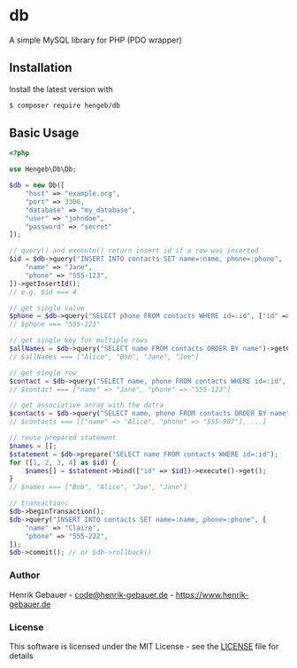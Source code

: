 # db

A simple MySQL library for PHP (PDO wrapper)

## Installation

Install the latest version with

```bash
$ composer require hengeb/db
```

## Basic Usage

```php
<?php

use Hengeb\Db\Db;

$db = new Db([
    "host" => "example.org",
    "port" => 3306,
    "database" => "my_database",
    "user" => "johndoe",
    "password" => "secret"
]);

// query() and execute() return insert id if a row was inserted
$id = $db->query("INSERT INTO contacts SET name=:name, phone=:phone", [
    "name" => "Jane",
    "phone" => "555-123",
])->getInsertId();
// e.g. $id === 4

// get single value
$phone = $db->query("SELECT phone FROM contacts WHERE id=:id", ["id" => $id])->get();
// $phone === "555-123"

// get single key for multiple rows
$allNames = $db->query("SELECT name FROM contacts ORDER BY name")->getColumn();
// $allNames === ["Alice", "Bob", "Jane", "Joe"]

// get single row
$contact = $db->query("SELECT name, phone FROM contacts WHERE id=:id", ["id" => $id])->getRow();
// $contact === ["name" => "Jane", "phone" => "555-123"]

// get associative array with the datra
$contacts = $db->query("SELECT name, phone FROM contacts ORDER BY name")->getAll();
// $contacts === [["name" => "Alice", "phone" => "555-987"], ...]

// reuse prepared statement
$names = [];
$statement = $db->prepare("SELECT name FROM contacts WHERE id=:id");
for ([1, 2, 3, 4] as $id) {
    $names[] = $statement->bind(["id" => $id])->execute()->get();
}
// $names === ["Bob", "Alice", "Joe", "Jane"]

// transaction:
$db->beginTransaction();
$db->query("INSERT INTO contacts SET name=:name, phone=:phone", [
    "name" => "Claire",
    "phone" => "555-222",
]);
$db->commit(); // or $db->rollback()
```

### Author

Henrik Gebauer - <code@henrik-gebauer.de> - <https://www.henrik-gebauer.de>

### License

This software is licensed under the MIT License - see the [LICENSE](LICENSE) file for details
